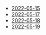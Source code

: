 * [2022-05-15](/gitee/gitee-2022-05-15.md)
* [2022-05-17](/gitee/gitee-2022-05-17.md)
* [2022-05-18](/gitee/gitee-2022-05-18.md)
* [2022-05-19](/gitee/gitee-2022-05-19.md)

